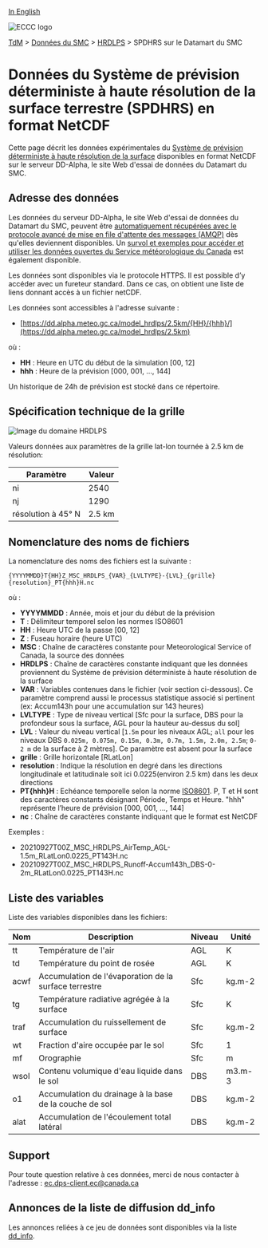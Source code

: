 [In English](readme_hrdlps-datamart_en.md)

![ECCC logo](../../img_eccc-logo.png)

[TdM](../../readme_fr.md) > [Données du SMC](../readme_fr.md) > [HRDLPS](readme_hrdlps_fr.md) > SPDHRS sur le Datamart du SMC

# Données du Système de prévision déterministe à haute résolution de la surface terrestre (SPDHRS) en format NetCDF

Cette page décrit les données expérimentales du [Système de prévision déterministe à haute résolution de la surface](./readme_hrdlps_fr.md) disponibles en format NetCDF sur le serveur DD-Alpha, le site Web d'essai de données du Datamart du SMC.

## Adresse des données 

Les données du serveur DD-Alpha, le site Web d'essai de données du Datamart du SMC, peuvent être [automatiquement récupérées avec le protocole avancé de mise en file d'attente des messages (AMQP)](../../msc-datamart/amqp_fr.md) dès qu'elles deviennent disponibles. Un [survol et exemples pour accéder et utiliser les données ouvertes du Service météorologique du Canada](../../usage/readme_fr.md) est également disponible.

Les données sont disponibles via le protocole HTTPS. Il est possible d’y accéder avec un fureteur standard. Dans ce cas, on obtient une liste de liens donnant accès à un fichier netCDF. 

Les données sont accessibles à l'adresse suivante :

* [https://dd.alpha.meteo.gc.ca/model_hrdlps/2.5km/{HH}/{hhh}/](https://dd.alpha.meteo.gc.ca/model_hrdlps/2.5km)                  

où :

* __HH__ : Heure en UTC du début de la simulation [00, 12]
* __hhh__ : Heure de la prévision [000, 001, ..., 144] 

Un historique de 24h de prévision est stocké dans ce répertoire.

## Spécification technique de la grille  

![Image du domaine HRDLPS](https://collaboration.cmc.ec.gc.ca/cmc/cmos/public_doc/msc-data/nwp_hrdlps/grille_hrdlps.png)

Valeurs données aux paramètres de la grille lat-lon tournée à 2.5 km de résolution:

| Paramètre | Valeur |
| ------ | ------ |
| ni | 2540 | 
| nj | 1290 | 
| résolution à 45° N | 2.5 km |


## Nomenclature des noms de fichiers 

La nomenclature des noms des fichiers est la suivante :

`{YYYYMMDD}T{HH}Z_MSC_HRDLPS_{VAR}_{LVLTYPE}-{LVL}_{grille}{resolution}_PT{hhh}H.nc`

où :

* __YYYYMMDD__ : Année, mois et jour du début de la prévision
* __T__ : Délimiteur temporel selon les normes ISO8601
* __HH__ : Heure UTC de la passe [00, 12]
* __Z__ : Fuseau horaire (heure UTC)
* __MSC__ : Chaîne de caractères constante pour Meteorological Service of Canada, la source des données
* __HRDLPS__ : Chaîne de caractères constante indiquant que les données proviennent du Système de prévision déterministe à haute résolution de la surface
* __VAR__ : Variables contenues dans le fichier (voir section ci-dessous). Ce paramètre comprend aussi le processus statistique associé si pertinent (ex: Accum143h pour une accumulation sur 143 heures)
* __LVLTYPE__ : Type de niveau vertical [Sfc pour la surface, DBS pour la profondeur sous la surface, AGL pour la hauteur au-dessus du sol]
* __LVL__ : Valeur du niveau vertical [`1.5m` pour les niveaux AGL; `all` pour les niveaux DBS `0.025m, 0.075m, 0.15m, 0.3m, 0.7m, 1.5m, 2.0m, 2.5m`; `0-2 m` de la surface à 2 mètres]. Ce paramètre est absent pour la surface
* __grille__ : Grille horizontale [RLatLon]
* __resolution__ : Indique la résolution en degré dans les directions longitudinale et latitudinale soit ici 0.0225(environ 2.5 km) dans les deux directions
* __PT{hhh}H__ : Echéance temporelle selon la norme [ISO8601](https://en.wikipedia.org/wiki/ISO_8601). P, T et H sont des caractères constants désignant Période, Temps et Heure. "hhh" représente l’heure de prévision  [000, 001, ..., 144]
* __nc__ : Chaîne de caractères constante indiquant que le format est NetCDF

Exemples :

* 20210927T00Z_MSC_HRDLPS_AirTemp_AGL-1.5m_RLatLon0.0225_PT143H.nc
* 20210927T00Z_MSC_HRDLPS_Runoff-Accum143h_DBS-0-2m_RLatLon0.0225_PT143H.nc

## Liste des variables

Liste des variables disponibles dans les fichiers:


|Nom   | Description|  Niveau|  Unité|
|---------|---------------|----------|----------|
|tt     |Température de l'air                            |   AGL|    K|
|td      |Température du point de rosée  |   AGL|     K|
|acwf      |Accumulation de l'évaporation de la surface terrestre |   Sfc|     kg.m-2|
|tg      |Température radiative agrégée à la surface |   Sfc|      K|
|traf      |Accumulation du ruissellement de surface |   Sfc|     kg.m-2|
|wt      |Fraction d'aire occupée par le sol  |   Sfc|       1|
|mf      |Orographie  |   Sfc|       m|
|wsol      |Contenu volumique d'eau liquide dans le sol |   DBS|  m3.m-3|
|o1      |Accumulation du drainage à la base de la couche de sol |   DBS|   kg.m-2|
|alat      |Accumulation de l'écoulement total latéral  |   DBS|    kg.m-2|

## Support

Pour toute question relative à ces données, merci de nous contacter à l'adresse : [ec.dps-client.ec@canada.ca](mailto:ec.dps-client.ec@canada.ca)

## Annonces de la liste de diffusion dd_info 

Les annonces reliées à ce jeu de données sont disponibles via la liste [dd_info](https://lists.ec.gc.ca/cgi-bin/mailman/listinfo/dd_info).

